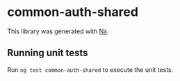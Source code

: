 # common-auth-shared

This library was generated with [Nx](https://nx.dev).

## Running unit tests

Run `ng test common-auth-shared` to execute the unit tests.
